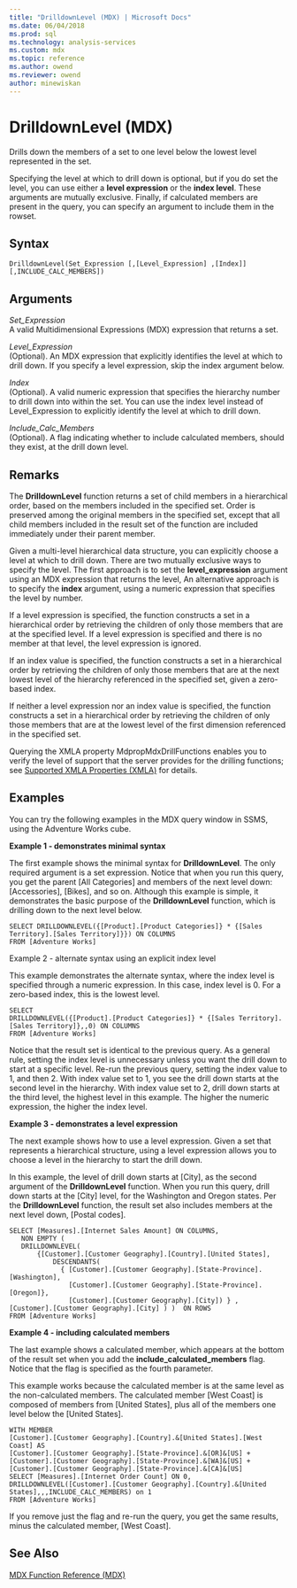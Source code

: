 ```yaml
---
title: "DrilldownLevel (MDX) | Microsoft Docs"
ms.date: 06/04/2018
ms.prod: sql
ms.technology: analysis-services
ms.custom: mdx
ms.topic: reference
ms.author: owend
ms.reviewer: owend
author: minewiskan
---
```

# DrilldownLevel (MDX)


  Drills down the members of a set to one level below the lowest level represented in the set.  
  
 Specifying the level at which to drill down is optional, but if you do set the level, you can use either a **level expression** or the **index level**. These arguments are mutually exclusive. Finally, if calculated members are present in the query, you can specify an argument to include them in the rowset.  
  
## Syntax  
  
```  
DrilldownLevel(Set_Expression [,[Level_Expression] ,[Index]] [,INCLUDE_CALC_MEMBERS])  
```  
  
## Arguments  
 *Set_Expression*  
 A valid Multidimensional Expressions (MDX) expression that returns a set.  
  
 *Level_Expression*  
 (Optional). An MDX expression that explicitly identifies the level at which to drill down. If you specify a level expression, skip the index argument below.  
  
 *Index*  
 (Optional). A valid numeric expression that specifies the hierarchy number to drill down into within the set. You can use the index level instead of Level_Expression to explicitly identify the level at which to drill down.  
  
 *Include_Calc_Members*  
 (Optional). A flag indicating whether to include calculated members, should they exist, at the drill down level.  
  
## Remarks  
 The **DrilldownLevel** function returns a set of child members in a hierarchical order, based on the members included in the specified set. Order is preserved among the original members in the specified set, except that all child members included in the result set of the function are included immediately under their parent member.  
  
 Given a multi-level hierarchical data structure, you can explicitly choose a level at which to drill down. There are two mutually exclusive ways to specify the level. The first approach is to set the **level_expression** argument using an MDX expression that returns the level, An alternative approach is to specify the **index** argument, using a numeric expression that specifies the level by number.  
  
 If a level expression is specified, the function constructs a set in a hierarchical order by retrieving the children of only those members that are at the specified level. If a level expression is specified and there is no member at that level, the level expression is ignored.  
  
 If an index value is specified, the function constructs a set in a hierarchical order by retrieving the children of only those members that are at the next lowest level of the hierarchy referenced in the specified set, given a zero-based index.  
  
 If neither a level expression nor an index value is specified, the function constructs a set in a hierarchical order by retrieving the children of only those members that are at the lowest level of the first dimension referenced in the specified set.  
  
 Querying the XMLA property MdpropMdxDrillFunctions enables you to verify the level of support that the server provides for the drilling functions; see [Supported XMLA Properties &#40;XMLA&#41;](https://docs.microsoft.com/bi-reference/xmla/xml-elements-properties/propertylist-element-supported-xmla-properties) for details.  
  
## Examples  
 You can try the following examples in the MDX query window in SSMS, using the Adventure Works cube.  
  
 **Example 1 - demonstrates minimal syntax**  
  
 The first example shows the minimal syntax for **DrilldownLevel**. The only required argument is a set expression. Notice that when you run this query, you get the parent [All Categories] and members of the next level down: [Accessories], [Bikes], and so on. Although this example is simple, it demonstrates the basic purpose of the **DrilldownLevel** function, which is drilling down to the next level below.  
  
```  
SELECT DRILLDOWNLEVEL({[Product].[Product Categories]} * {[Sales Territory].[Sales Territory]}}) ON COLUMNS  
FROM [Adventure Works]  
```  
  
 Example 2 - alternate syntax using an explicit index level  
  
 This example demonstrates the alternate syntax, where the index level is specified through a numeric expression. In this case, index level is 0. For a zero-based index, this is the lowest level.  
  
```  
SELECT  
DRILLDOWNLEVEL({[Product].[Product Categories]} * {[Sales Territory].[Sales Territory]},,0) ON COLUMNS  
FROM [Adventure Works]  
```  
  
 Notice that the result set is identical to the previous query. As a general rule, setting the index level is unnecessary unless you want the drill down to start at a specific level. Re-run the previous query, setting the index value to 1, and then 2. With index value set to 1, you see the drill down starts at the second level in the hierarchy. With index value set to 2, drill down starts at the third level, the highest level in this example. The higher the numeric expression, the higher the index level.  
  
 **Example 3 - demonstrates a level expression**  
  
 The next example shows how to use a level expression. Given a set that represents a hierarchical structure, using a level expression allows you to choose a level in the hierarchy to start the drill down.  
  
 In this example, the level of drill down starts at [City], as the second argument of the **DrilldownLevel** function. When you run this query, drill down starts at the [City] level, for the Washington and Oregon states. Per the **DrilldownLevel** function, the result set also includes members at the next level down, [Postal codes].  
  
```  
SELECT [Measures].[Internet Sales Amount] ON COLUMNS,  
   NON EMPTY (  
   DRILLDOWNLEVEL(  
       {[Customer].[Customer Geography].[Country].[United States],  
           DESCENDANTS(  
             { [Customer].[Customer Geography].[State-Province].[Washington],    
               [Customer].[Customer Geography].[State-Province].[Oregon]},   
               [Customer].[Customer Geography].[City]) } ,  
[Customer].[Customer Geography].[City] ) )  ON ROWS  
FROM [Adventure Works]  
```  
  
 **Example 4 - including calculated members**  
  
 The last example shows a calculated member, which appears at the bottom of the result set when you add the **include_calculated_members** flag. Notice that the flag is specified as the fourth parameter.  
  
 This example works because the calculated member is at the same level as the non-calculated members. The calculated member [West Coast] is composed of members from [United States], plus all of the members one level below the [United States].  
  
```  
WITH MEMBER   
[Customer].[Customer Geography].[Country].&[United States].[West Coast] AS  
[Customer].[Customer Geography].[State-Province].&[OR]&[US] +  
[Customer].[Customer Geography].[State-Province].&[WA]&[US] +  
[Customer].[Customer Geography].[State-Province].&[CA]&[US]  
SELECT [Measures].[Internet Order Count] ON 0,  
DRILLDOWNLEVEL([Customer].[Customer Geography].[Country].&[United States],,,INCLUDE_CALC_MEMBERS) on 1  
FROM [Adventure Works]  
```  
  
 If you remove just the flag and re-run the query, you get the same results, minus the calculated member, [West Coast].  
  
## See Also  
 [MDX Function Reference &#40;MDX&#41;](../mdx/mdx-function-reference-mdx.md)  
  
  
